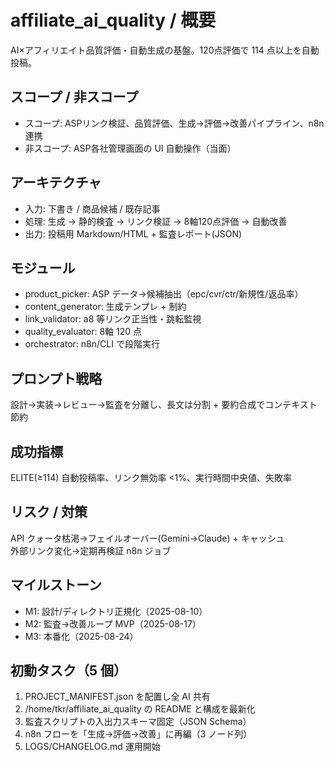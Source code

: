 # affiliate_ai_quality / 概要
AI×アフィリエイト品質評価・自動生成の基盤。120点評価で 114 点以上を自動投稿。

## スコープ / 非スコープ
- スコープ: ASPリンク検証、品質評価、生成→評価→改善パイプライン、n8n連携  
- 非スコープ: ASP各社管理画面の UI 自動操作（当面）

## アーキテクチャ
- 入力: 下書き / 商品候補 / 既存記事  
- 処理: 生成 → 静的検査 → リンク検証 → 8軸120点評価 → 自動改善  
- 出力: 投稿用 Markdown/HTML + 監査レポート(JSON)

## モジュール
- product_picker: ASP データ→候補抽出（epc/cvr/ctr/新規性/返品率）
- content_generator: 生成テンプレ + 制約
- link_validator: a8 等リンク正当性・跳転監視
- quality_evaluator: 8軸 120 点
- orchestrator: n8n/CLI で段階実行

## プロンプト戦略
設計→実装→レビュー→監査を分離し、長文は分割 + 要約合成でコンテキスト節約

## 成功指標
ELITE(≥114) 自動投稿率、リンク無効率 <1%、実行時間中央値、失敗率

## リスク / 対策
API クォータ枯渇→フェイルオーバー(Gemini→Claude) + キャッシュ  
外部リンク変化→定期再検証 n8n ジョブ

## マイルストーン
- M1: 設計/ディレクトリ正規化（2025-08-10）
- M2: 監査→改善ループ MVP（2025-08-17）
- M3: 本番化（2025-08-24）

## 初動タスク（5 個）
1. PROJECT_MANIFEST.json を配置し全 AI 共有
2. /home/tkr/affiliate_ai_quality の README と構成を最新化
3. 監査スクリプトの入出力スキーマ固定（JSON Schema）
4. n8n フローを「生成→評価→改善」に再編（3 ノード列）
5. LOGS/CHANGELOG.md 運用開始